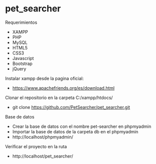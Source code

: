 # pet_searcher
Requerimientos
- XAMPP
- PHP
- MySQL
- HTML5
- CSS3
- Javascript
- Bootstrap
- jQuery

Instalar xampp desde la pagina oficial:
- https://www.apachefriends.org/es/download.html

Clonar el repositorio en la carpeta C:/xampp/htdocs/
- git clone https://github.com/PetSearcher/pet_searcher.git

Base de datos
- Crear la base de datos con el nombre pet-searcher en phpmyadmin
- Importar la base de datos de la carpeta db en el phpmyadmin
- http://localhost/phpmyadmin/

Verificar el proyecto en la ruta
- http://localhost/pet_searcher/
